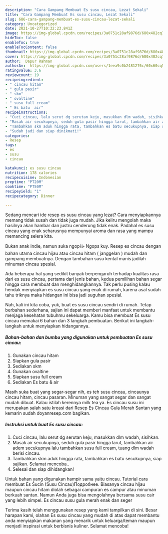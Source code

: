 ```yaml
---
description: "Cara Gampang Membuat Es susu cincau, Lezat Sekali"
title: "Cara Gampang Membuat Es susu cincau, Lezat Sekali"
slug: 686-cara-gampang-membuat-es-susu-cincau-lezat-sekali
category: Uncategorized
date: 2021-10-27T10:32:23.841Z
image: https://img-global.cpcdn.com/recipes/3a0751c28af9876d/680x482cq70/es-susu-cincau-foto-resep-utama.jpg
hideToc: false
enableToc: true
enableTocContent: false
thumbnail: https://img-global.cpcdn.com/recipes/3a0751c28af9876d/680x482cq70/es-susu-cincau-foto-resep-utama.jpg
cover: https://img-global.cpcdn.com/recipes/3a0751c28af9876d/680x482cq70/es-susu-cincau-foto-resep-utama.jpg
author:  Dapur Rahman
authorAv:  https://img-global.cpcdn.com/users/1eea9c0b2481276c/60x60cq50/avatar.jpg
ratingvalue: 3.6
reviewcount: 19
recipeingredient:
- " cincau hitam"
- " gula pasir"
- " skm"
- " ovaltine"
- " susu full cream"
- " Es batu  air"
recipeinstructions:
- "Cuci cincau, lalu serut dg serutan keju, masukkan dlm wadah, sisihkan."
- "Masak air secukupnya, seduh gula pasir hingga larut, tambahkan air adem secukupnya lalu tambahkan susu full cream, tuang dlm wadah berisi cincau."
- "Tambahkan skm aduk hingga rata, tambahkan es batu secukupnya, siap sajikan. Selamat mencoba.."
- "Sudah jadi dan siap dinikmati!"
categories:
- Resep
tags:
- es
- susu
- cincau

katakunci: es susu cincau 
nutrition: 178 calories
recipecuisine: Indonesian
preptime: "PT20M"
cooktime: "PT50M"
recipeyield: "1"
recipecategory: Dinner

---
```



Sedang mencari ide resep es susu cincau yang lezat? Cara menyiapkannya memang tidak susah dan tidak juga mudah. Jika keliru mengolah maka hasilnya akan hambar dan justru cenderung tidak enak. Padahal es susu cincau yang enak seharusnya mempunyai aroma dan rasa yang mampu memancing selera kita.


Bukan anak indie, namun suka ngopi☕️ Ngops kuy. Resep es cincau dengan bahan utama cincau hijau atau cincau hitam ( janggelan ) mudah dan gampang membuatnya. Dengan tambahan susu kental manis jadilah minuman cincau spesial.

Ada beberapa hal yang sedikit banyak berpengaruh terhadap kualitas rasa dari es susu cincau, pertama dari jenis bahan, kedua pemilihan bahan segar hingga cara membuat dan menghidangkannya. Tak perlu pusing kalau hendak menyiapkan es susu cincau yang enak di rumah, karena asal sudah tahu triknya maka hidangan ini bisa jadi suguhan spesial.


Nah, kali ini kita coba, yuk, buat es susu cincau sendiri di rumah. Tetap berbahan sederhana, sajian ini dapat memberi manfaat untuk membantu menjaga kesehatan tubuhmu sekeluarga. Kamu bisa membuat Es susu cincau memakai 6 bahan dan 3 langkah pembuatan. Berikut ini langkah-langkah untuk menyiapkan hidangannya.

<!--inarticleads1-->

##### Bahan-bahan dan bumbu yang digunakan untuk pembuatan Es susu cincau:

1. Gunakan  cincau hitam
1. Siapkan  gula pasir
1. Sediakan  skm
1. Gunakan  ovaltine
1. Siapkan  susu full cream
1. Sediakan  Es batu &amp; air


Masih suka buat yang segar-segar nih, es teh susu cincau, cincaunya cincau hitam, cincau pasaran. Minuman yang sangat segar dan sangat mudah dibuat. Kalau istilah kerennya milk tea ya. Es cincau susu ini merupakan salah satu kreasi dari Resep Es Cincau Gula Merah Santan yang kemarin sudah doyanresep.com bagikan. 

<!--inarticleads2-->

##### Instruksi untuk buat Es susu cincau:

1. Cuci cincau, lalu serut dg serutan keju, masukkan dlm wadah, sisihkan.
1. Masak air secukupnya, seduh gula pasir hingga larut, tambahkan air adem secukupnya lalu tambahkan susu full cream, tuang dlm wadah berisi cincau.
1. Tambahkan skm aduk hingga rata, tambahkan es batu secukupnya, siap sajikan. Selamat mencoba..
1. Selesai dan siap dihidangkan!

Untuk bahan yang digunakan hampir sama yaitu cincau. Tutorial cara membuat Es Sucin (Susu Cincau)Подробнее. Biasanya cincau hijau maupun cincau hitam diolah sebagai campuran es campur atau minuman berkuah santan. Namun Anda juga bisa mengolahnya bersama susu cair yang lebih simpel. Es cincau susu gula merah enak dan seger 

Terima kasih telah menggunakan resep yang kami tampilkan di sini. Besar harapan kami, olahan Es susu cincau yang mudah di atas dapat membantu anda menyiapkan makanan yang menarik untuk keluarga/teman maupun menjadi inspirasi untuk berbisnis kuliner. Selamat mencoba!
